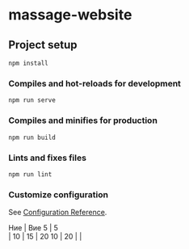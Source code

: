 # massage-website

## Project setup
```
npm install
```

### Compiles and hot-reloads for development
```
npm run serve
```

### Compiles and minifies for production
```
npm run build
```

### Lints and fixes files
```
npm run lint
```

### Customize configuration
See [Configuration Reference](https://cli.vuejs.org/config/).








Ние | Вие
5   | 5  
    | 10
    | 15
    | 20 
10  | 20
    | 
    | 
